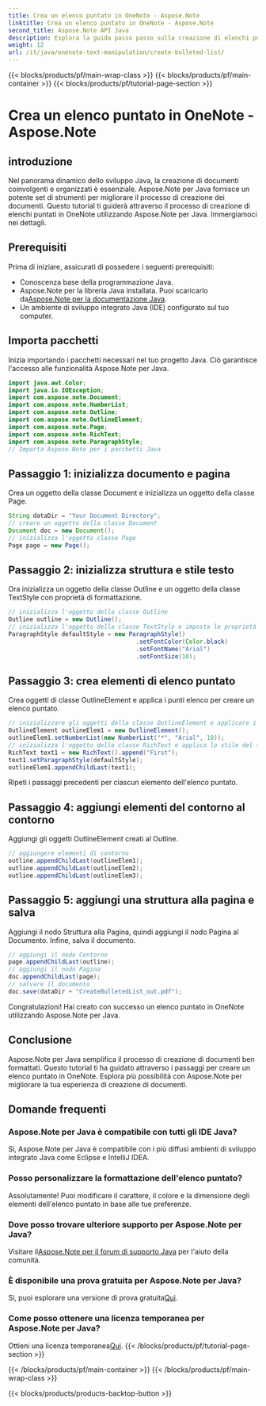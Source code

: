 ```yaml
---
title: Crea un elenco puntato in OneNote - Aspose.Note
linktitle: Crea un elenco puntato in OneNote - Aspose.Note
second_title: Aspose.Note API Java
description: Esplora la guida passo passo sulla creazione di elenchi puntati in OneNote utilizzando Aspose.Note per Java. Migliora la creazione di documenti con facilità.
weight: 12
url: /it/java/onenote-text-manipulation/create-bulleted-list/
---
```


{{< blocks/products/pf/main-wrap-class >}}
{{< blocks/products/pf/main-container >}}
{{< blocks/products/pf/tutorial-page-section >}}

# Crea un elenco puntato in OneNote - Aspose.Note

## introduzione
Nel panorama dinamico dello sviluppo Java, la creazione di documenti coinvolgenti e organizzati è essenziale. Aspose.Note per Java fornisce un potente set di strumenti per migliorare il processo di creazione dei documenti. Questo tutorial ti guiderà attraverso il processo di creazione di elenchi puntati in OneNote utilizzando Aspose.Note per Java. Immergiamoci nei dettagli.
## Prerequisiti
Prima di iniziare, assicurati di possedere i seguenti prerequisiti:
- Conoscenza base della programmazione Java.
-  Aspose.Note per la libreria Java installata. Puoi scaricarlo da[Aspose.Note per la documentazione Java](https://reference.aspose.com/note/java/).
- Un ambiente di sviluppo integrato Java (IDE) configurato sul tuo computer.
## Importa pacchetti
Inizia importando i pacchetti necessari nel tuo progetto Java. Ciò garantisce l'accesso alle funzionalità Aspose.Note per Java.
```java
import java.awt.Color;
import java.io.IOException;
import com.aspose.note.Document;
import com.aspose.note.NumberList;
import com.aspose.note.Outline;
import com.aspose.note.OutlineElement;
import com.aspose.note.Page;
import com.aspose.note.RichText;
import com.aspose.note.ParagraphStyle;
// Importa Aspose.Note per i pacchetti Java
```
## Passaggio 1: inizializza documento e pagina
Crea un oggetto della classe Document e inizializza un oggetto della classe Page.
```java
String dataDir = "Your Document Directory";
// creare un oggetto della classe Document
Document doc = new Document();
// inizializza l'oggetto classe Page
Page page = new Page();
```
## Passaggio 2: inizializza struttura e stile testo
Ora inizializza un oggetto della classe Outline e un oggetto della classe TextStyle con proprietà di formattazione.
```java
// inizializza l'oggetto della classe Outline
Outline outline = new Outline();
// inizializza l'oggetto della classe TextStyle e imposta le proprietà di formattazione
ParagraphStyle defaultStyle = new ParagraphStyle()
                                    .setFontColor(Color.black)
                                    .setFontName("Arial")
                                    .setFontSize(10);
```
## Passaggio 3: crea elementi di elenco puntato
Crea oggetti di classe OutlineElement e applica i punti elenco per creare un elenco puntato.
```java
// inizializzare gli oggetti della classe OutlineElement e applicare i punti elenco
OutlineElement outlineElem1 = new OutlineElement();
outlineElem1.setNumberList(new NumberList("*", "Arial", 10));
// inizializza l'oggetto della classe RichText e applica lo stile del testo
RichText text1 = new RichText().append("First");
text1.setParagraphStyle(defaultStyle);
outlineElem1.appendChildLast(text1);
```
Ripeti i passaggi precedenti per ciascun elemento dell'elenco puntato.
## Passaggio 4: aggiungi elementi del contorno al contorno
Aggiungi gli oggetti OutlineElement creati al Outline.
```java
// aggiungere elementi di contorno
outline.appendChildLast(outlineElem1);
outline.appendChildLast(outlineElem2);
outline.appendChildLast(outlineElem3);
```
## Passaggio 5: aggiungi una struttura alla pagina e salva
Aggiungi il nodo Struttura alla Pagina, quindi aggiungi il nodo Pagina al Documento. Infine, salva il documento.
```java
// aggiungi il nodo Contorno
page.appendChildLast(outline);
// aggiungi il nodo Pagina
doc.appendChildLast(page);
// salvare il documento
doc.save(dataDir + "CreateBulletedList_out.pdf");
```
Congratulazioni! Hai creato con successo un elenco puntato in OneNote utilizzando Aspose.Note per Java.
## Conclusione
Aspose.Note per Java semplifica il processo di creazione di documenti ben formattati. Questo tutorial ti ha guidato attraverso i passaggi per creare un elenco puntato in OneNote. Esplora più possibilità con Aspose.Note per migliorare la tua esperienza di creazione di documenti.
## Domande frequenti
### Aspose.Note per Java è compatibile con tutti gli IDE Java?
Sì, Aspose.Note per Java è compatibile con i più diffusi ambienti di sviluppo integrato Java come Eclipse e IntelliJ IDEA.
### Posso personalizzare la formattazione dell'elenco puntato?
Assolutamente! Puoi modificare il carattere, il colore e la dimensione degli elementi dell'elenco puntato in base alle tue preferenze.
### Dove posso trovare ulteriore supporto per Aspose.Note per Java?
 Visitare il[Aspose.Note per il forum di supporto Java](https://forum.aspose.com/c/note/28) per l'aiuto della comunità.
### È disponibile una prova gratuita per Aspose.Note per Java?
 Sì, puoi esplorare una versione di prova gratuita[Qui](https://releases.aspose.com/).
### Come posso ottenere una licenza temporanea per Aspose.Note per Java?
 Ottieni una licenza temporanea[Qui](https://purchase.aspose.com/temporary-license/).
{{< /blocks/products/pf/tutorial-page-section >}}

{{< /blocks/products/pf/main-container >}}
{{< /blocks/products/pf/main-wrap-class >}}

{{< blocks/products/products-backtop-button >}}
